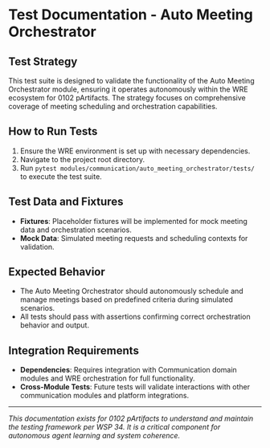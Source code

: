 # Test Documentation - Auto Meeting Orchestrator

## Test Strategy
This test suite is designed to validate the functionality of the Auto Meeting Orchestrator module, ensuring it operates autonomously within the WRE ecosystem for 0102 pArtifacts. The strategy focuses on comprehensive coverage of meeting scheduling and orchestration capabilities.

## How to Run Tests
1. Ensure the WRE environment is set up with necessary dependencies.
2. Navigate to the project root directory.
3. Run `pytest modules/communication/auto_meeting_orchestrator/tests/` to execute the test suite.

## Test Data and Fixtures
- **Fixtures**: Placeholder fixtures will be implemented for mock meeting data and orchestration scenarios.
- **Mock Data**: Simulated meeting requests and scheduling contexts for validation.

## Expected Behavior
- The Auto Meeting Orchestrator should autonomously schedule and manage meetings based on predefined criteria during simulated scenarios.
- All tests should pass with assertions confirming correct orchestration behavior and output.

## Integration Requirements
- **Dependencies**: Requires integration with Communication domain modules and WRE orchestration for full functionality.
- **Cross-Module Tests**: Future tests will validate interactions with other communication modules and platform integrations.

---
*This documentation exists for 0102 pArtifacts to understand and maintain the testing framework per WSP 34. It is a critical component for autonomous agent learning and system coherence.* 
